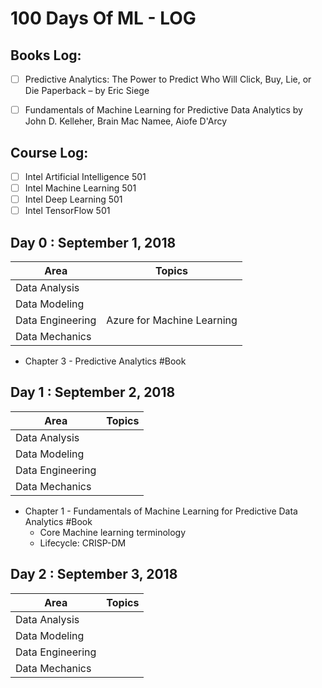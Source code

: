 # 100 Days Of ML - LOG

## Books Log: 
- [ ] Predictive Analytics: The Power to Predict Who Will Click, Buy, Lie, or Die Paperback – by Eric Siege
- [ ] Fundamentals of Machine Learning for Predictive Data Analytics by John D. Kelleher, Brain Mac Namee, Aiofe D'Arcy  


## Course Log: 
- [ ] Intel Artificial Intelligence 501
- [ ] Intel Machine Learning 501
- [ ] Intel Deep Learning 501
- [ ] Intel TensorFlow 501

## Day 0 : September 1, 2018

| Area                        | Topics      |
|-----------------------------|-------------|
| Data Analysis               |             |
| Data Modeling               |             |
| Data Engineering            | Azure for Machine Learning |
| Data Mechanics              |             |

- Chapter 3 - Predictive Analytics #Book 

## Day 1 : September 2, 2018

| Area                        | Topics      |
|-----------------------------|-------------|
| Data Analysis               |             |
| Data Modeling               |             |
| Data Engineering            |             |
| Data Mechanics              |             |

- Chapter 1 - Fundamentals of Machine Learning for Predictive Data Analytics #Book 
    - Core Machine learning terminology 
    - Lifecycle: CRISP-DM

## Day 2 : September 3, 2018

| Area                        | Topics      |
|-----------------------------|-------------|
| Data Analysis               |             |
| Data Modeling               |             |
| Data Engineering            |             |
| Data Mechanics              |             |
